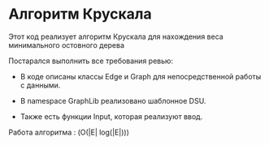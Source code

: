 # Алгоритм Крускала

Этот код реализует алгоритм Крускала для нахождения веса минимального остовного дерева

Постарался выполнить все требования ревью:

- В коде описаны классы Edge и Graph для непосредственной работы с данными.

- В namespace GraphLib реализовано шаблонное DSU. 
   
- Также есть функции Input, которая реализуют ввод.


Работа алгоритма : \(O(|E| log(|E|))\)